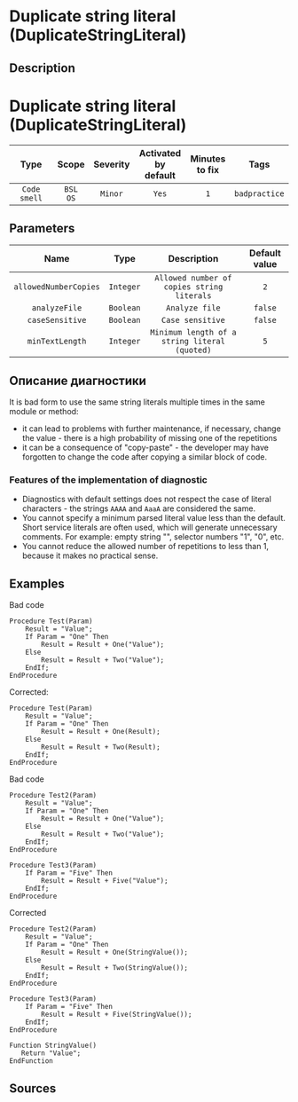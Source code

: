 # Duplicate string literal (DuplicateStringLiteral)

<!-- Блоки выше заполняются автоматически, не трогать -->
## Description

# Duplicate string literal (DuplicateStringLiteral)

|      Type      |    Scope    |     Severity     |    Activated<br>by default    |    Minutes<br>to fix    |     Tags      |
|:-------------:|:-----------------------------:|:----------------:|:------------------------------:|:-----------------------------------:|:-------------:|
| `Code smell` |         `BSL`<br>`OS`         | `Minor` |              `Yes`              |                 `1`                 | `badpractice` |

## Parameters


|          Name          |   Type    |                              Description                              |    Default value    |
|:---------------------:|:--------:|:------------------------------------------------------------------:|:------------------------------:|
| `allowedNumberCopies` | `Integer`  | `Allowed number of copies string literals` |              `2`               |
|     `analyzeFile`     | `Boolean` |                 `Analyze file`                  |            `false`             |
|    `caseSensitive`    | `Boolean` |                        `Case sensitive`                         |            `false`             |
|    `minTextLength`    | `Integer`  |       `Minimum length of a string literal (quoted)`        |              `5`               |
<!-- Блоки выше заполняются автоматически, не трогать -->
## Описание диагностики
<!-- Описание диагностики заполняется вручную. Необходимо понятным языком описать смысл и схему работу -->

It is bad form to use the same string literals multiple times in the same module or method:
- it can lead to problems with further maintenance, if necessary, change the value - there is a high probability of missing one of the repetitions
- it can be a consequence of "copy-paste" - the developer may have forgotten to change the code after copying a similar block of code.

### Features of the implementation of diagnostic

- Diagnostics with default settings does not respect the case of literal characters - the strings ` AAAA ` and ` AaaA ` are considered the same.
- You cannot specify a minimum parsed literal value less than the default. Short service literals are often used, which will generate unnecessary comments. For example: empty string "", selector numbers "1", "0", etc.
- You cannot reduce the allowed number of repetitions to less than 1, because it makes no practical sense.

## Examples
<!-- В данном разделе приводятся примеры, на которые диагностика срабатывает, а также можно привести пример, как можно исправить ситуацию -->

Bad code

```bsl
Procedure Test(Param)
    Result = "Value";
    If Param = "One" Then
        Result = Result + One("Value");
    Else
        Result = Result + Two("Value");
    EndIf; 
EndProcedure
```

Сorrected:

```bsl
Procedure Test(Param)
    Result = "Value";
    If Param = "One" Then
        Result = Result + One(Result);
    Else
        Result = Result + Two(Result);
    EndIf; 
EndProcedure
```

Bad code

```bsl
Procedure Test2(Param)
    Result = "Value";
    If Param = "One" Then
        Result = Result + One("Value");
    Else
        Result = Result + Two("Value");
    EndIf; 
EndProcedure

Procedure Test3(Param)
    If Param = "Five" Then
        Result = Result + Five("Value");
    EndIf; 
EndProcedure
```

Сorrected

```bsl
Procedure Test2(Param)
    Result = "Value";
    If Param = "One" Then
        Result = Result + One(StringValue());
    Else
        Result = Result + Two(StringValue());
    EndIf; 
EndProcedure

Procedure Test3(Param)
    If Param = "Five" Then
        Result = Result + Five(StringValue());
    EndIf; 
EndProcedure

Function StringValue()
   Return "Value";
EndFunction
```

## Sources
<!-- Необходимо указывать ссылки на все источники, из которых почерпнута информация для создания диагностики -->
<!-- Примеры источников

* Источник: [Стандарт: Тексты модулей](https://its.1c.ru/db/v8std#content:456:hdoc)
* Полезная информация: [Отказ от использования модальных окон](https://its.1c.ru/db/metod8dev#content:5272:hdoc)
* Источник: [Cognitive complexity, ver. 1.4](https://www.sonarsource.com/docs/CognitiveComplexity.pdf) -->
